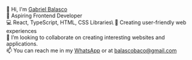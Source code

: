 👋 Hi, I'm [Gabriel Balasco](https://instagram.com/balascobaco)\
🚀 Aspiring Frontend Developer\
💻 React, TypeScript, HTML, CSS Libraries\ 
🌟 Creating user-friendly web experiences\
💞️ I’m looking to collaborate on creating interesting websites and applications.\
📫 You can reach me in my [WhatsApp](https://api.whatsapp.com/send?phone=5535984067347&text=Ol%C3%A1,%20Gabriel!%20Vi%20seu%20n%C3%BAmero%20no%20GitHub%20:) or at balascobaco@gmail.com

